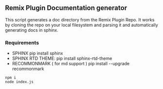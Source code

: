 ## Remix Plugin Documentation generator

This script generates a doc directory from the Remix Plugin Repo. It works by cloning the repo on your local filesystem
and parsing it and automatically generating docs in sphinx.

### Requirements

* SPHINX
pip install sphinx
* SPHINX RTD THEME:
pip install sphinx-rtd-theme
* RECOMMONMARK ( for md support )
pip install --upgrade recommonmark

```
npm i
node index.js
```
